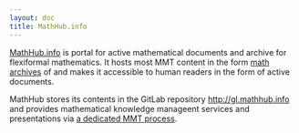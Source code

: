 ```yaml
---
layout: doc
title: MathHub.info 
---
```


[MathHub.info](http://mathhub.info) is portal for active mathematical documents and
archive for flexiformal mathematics. It hosts most MMT content in the form
[math archives](archives) of and makes it accessible to human readers in the
form of active documents.

MathHub stores its contents in the GitLab repository http://gl.mathhub.info and provides
mathematical knowledge manageent services and presentations via
[a dedicated MMT process](http://mmt.mathhub.info). 
